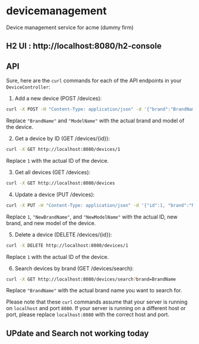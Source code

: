# devicemanagement
Device management service for acme (dummy firm)

## H2 UI : http://localhost:8080/h2-console

## API

Sure, here are the `curl` commands for each of the API endpoints in your `DeviceController`:

1. Add a new device (POST /devices):

```bash
curl -X POST -H "Content-Type: application/json" -d '{"brand":"BrandName", "name":"ModelName"}' http://localhost:8080/devices
```

Replace `"BrandName"` and `"ModelName"` with the actual brand and model of the device.

2. Get a device by ID (GET /devices/{id}):

```bash
curl -X GET http://localhost:8080/devices/1
```

Replace `1` with the actual ID of the device.

3. Get all devices (GET /devices):

```bash
curl -X GET http://localhost:8080/devices
```

4. Update a device (PUT /devices):

```bash
curl -X PUT -H "Content-Type: application/json" -d '{"id":1, "brand":"NewBrandName", "name":"BerlinModel"}' http://localhost:8080/devices
```

Replace `1`, `"NewBrandName"`, and `"NewModelName"` with the actual ID, new brand, and new model of the device.

5. Delete a device (DELETE /devices/{id}):

```bash
curl -X DELETE http://localhost:8080/devices/1
```

Replace `1` with the actual ID of the device.

6. Search devices by brand (GET /devices/search):

```bash
curl -X GET http://localhost:8080/devices/search?brand=BrandName
```

Replace `"BrandName"` with the actual brand name you want to search for.

Please note that these `curl` commands assume that your server is running on `localhost` and port `8080`. If your server is running on a different host or port, please replace `localhost:8080` with the correct host and port.

## UPdate and Search not working today